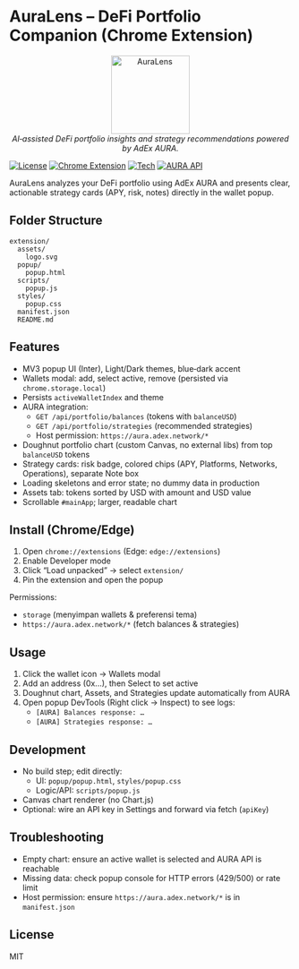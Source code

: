 # AuraLens – DeFi Portfolio Companion (Chrome Extension)

<div align="center">
  <img src="assets/logo.svg" alt="AuraLens" width="140" height="140" />
  <br/>
  <em>AI‑assisted DeFi portfolio insights and strategy recommendations powered by AdEx AURA.</em>
</div>

[![License](https://img.shields.io/badge/License-MIT-green.svg)](../LICENSE)
[![Chrome Extension](https://img.shields.io/badge/Chrome-Manifest%20V3-orange.svg)](https://developer.chrome.com/docs/extensions/mv3/)
[![Tech](https://img.shields.io/badge/Canvas-Chart-blue.svg)](#)
[![AURA API](https://img.shields.io/badge/Powered%20by-AdEx%20AURA-1E40AF.svg)](https://aura.adex.network)

AuraLens analyzes your DeFi portfolio using AdEx AURA and presents clear, actionable strategy cards (APY, risk, notes) directly in the wallet popup.

## Folder Structure

```
extension/
  assets/
    logo.svg
  popup/
    popup.html
  scripts/
    popup.js
  styles/
    popup.css
  manifest.json
  README.md
```

## Features
- MV3 popup UI (Inter), Light/Dark themes, blue‑dark accent
- Wallets modal: add, select active, remove (persisted via `chrome.storage.local`)
- Persists `activeWalletIndex` and theme
- AURA integration:
  - `GET /api/portfolio/balances` (tokens with `balanceUSD`)
  - `GET /api/portfolio/strategies` (recommended strategies)
  - Host permission: `https://aura.adex.network/*`
- Doughnut portfolio chart (custom Canvas, no external libs) from top `balanceUSD` tokens
- Strategy cards: risk badge, colored chips (APY, Platforms, Networks, Operations), separate Note box
- Loading skeletons and error state; no dummy data in production
- Assets tab: tokens sorted by USD with amount and USD value
- Scrollable `#mainApp`; larger, readable chart

## Install (Chrome/Edge)
1) Open `chrome://extensions` (Edge: `edge://extensions`)
2) Enable Developer mode
3) Click “Load unpacked” → select `extension/`
4) Pin the extension and open the popup

Permissions:
- `storage` (menyimpan wallets & preferensi tema)
- `https://aura.adex.network/*` (fetch balances & strategies)

## Usage
1) Click the wallet icon → Wallets modal
2) Add an address (0x...), then Select to set active
3) Doughnut chart, Assets, and Strategies update automatically from AURA
4) Open popup DevTools (Right click → Inspect) to see logs:
   - `[AURA] Balances response: …`
   - `[AURA] Strategies response: …`

## Development
- No build step; edit directly:
  - UI: `popup/popup.html`, `styles/popup.css`
  - Logic/API: `scripts/popup.js`
- Canvas chart renderer (no Chart.js)
- Optional: wire an API key in Settings and forward via fetch (`apiKey`)

## Troubleshooting
- Empty chart: ensure an active wallet is selected and AURA API is reachable
- Missing data: check popup console for HTTP errors (429/500) or rate limit
- Host permission: ensure `https://aura.adex.network/*` is in `manifest.json`

## License
MIT

